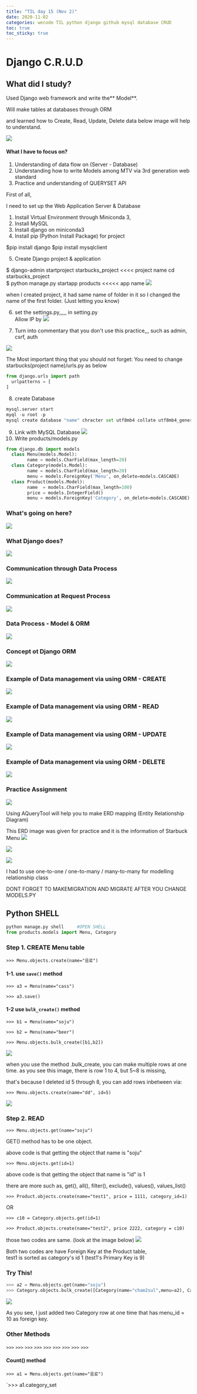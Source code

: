 ```yaml
---
title: "TIL day 15 (Nov 2)"
date: 2020-11-02
categories: wecode TIL python django github mysql database CRUD
toc: true
toc_sticky: true
---
```


# Django C.R.U.D 
  
## What did I study?
  
Used Django web framework and write the** Model**.
  
Will make tables at databases through ORM
  
and learned how to Create, Read, Update, Delete data
  below image will help to understand.
  
![](https://images.velog.io/images/noahshin__11/post/612e7f21-39f8-40d6-8d3f-a04e555dc7d8/image.png)
  
#### What I have to focus on?
  
1. Understanding of data flow on (Server - Database) 
2. Understanding how to write Models among MTV via 3rd generation web standard
3. Practice and understanding of QUERYSET API
  
First of all,
  
I need to set up the Web Application Server & Database
  
1. Install Virtual Environment through Miniconda 3,   
2. Install MySQL  
3. Install django on miniconda3  
4. Install pip (Python Install Package) for project
  
$pip install django
$pip install mysqlclient
  
5. Create Django project & application
  
$ django-admin startproject starbucks_project  <<<< project name 
cd starbucks_project  
$ python manage.py startapp products    <<<<< app name
  ![](https://images.velog.io/images/noahshin__11/post/eb2bc676-c772-4c3d-80f5-75d9d9d20269/image.png)
  
when I created project, it had same name of folder in it so I changed the name of the first folder.
  (Just letting you know)
  
6. set the settings.py,,,,, in setting.py  
Allow IP by
  ![](https://images.velog.io/images/noahshin__11/post/aff2e504-e4ce-4b1a-8f96-0e7b6c9a3f72/image.png)
  
7. Turn into commentary that you don't use this practice,,, such as admin, csrf, auth
  
![](https://images.velog.io/images/noahshin__11/post/8c84aeef-8b9b-40e0-881a-d64da73b5fc1/image.png)
  
The Most important thing that you should not forget:
  You need to change starbucks(project name)/urls.py as below
```python
from django.urls import path
  urlpatterns = [
]
```
  8. create Database
  ```python
mysql.server start
  myql -u root -p
  mysql create database "name" chracter set utf8mb4 collate utf8mb4_general_ci;
```
  9. Link with MySQL Database
  ![](https://images.velog.io/images/noahshin__11/post/d85c35ed-e3a4-4c4f-a092-98df3523ab30/image.png)
  10. Write products/models.py
```python
from django.db import models
  class Menu(models.Model):
		name = models.CharField(max_length=20)
  class Category(models.Model):
		name = models.CharField(max_length=20)
		menu = models.ForeignKey('Menu', on_delete=models.CASCADE)
  class Product(models.Model):
		name  = models.CharField(max_length=100)
		price = models.IntegerField()
		menu = models.ForeignKey('Category', on_delete=models.CASCADE)
```
  
### What's going on here?
  
![](https://images.velog.io/images/noahshin__11/post/bb45eb7f-f164-4ed9-846e-16bb544c54c4/image.png)
  
### What Django does?
  
![](https://images.velog.io/images/noahshin__11/post/bd14e09c-f3bb-452a-8132-6bd7a5197821/image.png)
  
### Communication through Data Process
  
![](https://images.velog.io/images/noahshin__11/post/aacd1ceb-2b3c-4f89-8852-ee17d00b8dae/image.png)
  
### Communication at Request Process
  
![](https://images.velog.io/images/noahshin__11/post/ff50dab0-150d-4bb0-9994-b654d711e4de/image.png)
  
### Data Process - Model & ORM
  
![](https://images.velog.io/images/noahshin__11/post/416762a3-1740-4f7d-8fc7-f9d5cd9df72c/image.png)
  
### Concept ot Django ORM
  
![](https://images.velog.io/images/noahshin__11/post/47592d1b-2624-4140-95df-f52e7129c5ca/image.png)
  
### Example of Data management via using ORM - CREATE
  
![](https://images.velog.io/images/noahshin__11/post/b92987f8-9219-4516-a438-272bdb52054a/image.png)
  
### Example of Data management via using ORM - READ
  
![](https://images.velog.io/images/noahshin__11/post/0096c85c-4e19-4ac5-a80c-fbd96d5885ba/image.png)
  
### Example of Data management via using ORM - UPDATE
  
![](https://images.velog.io/images/noahshin__11/post/8c986f84-e765-4f34-88c9-6906be3e1744/image.png)
  
### Example of Data management via using ORM - DELETE
  
![](https://images.velog.io/images/noahshin__11/post/8f0dbd44-029e-47bd-a5c3-9340b1329b0d/image.png)
  
### Practice Assignment
  
![](https://images.velog.io/images/noahshin__11/post/3cc1719c-f618-4417-b1a7-6999f159ba14/image.png)
  
Using AQueryTool will help you to make ERD mapping (Entity Relationship Diagram)
  
This ERD image was given for practice and it is the information of Starbuck Menu
![](https://images.velog.io/images/noahshin__11/post/54fc21ed-3b3f-41f6-a4dc-9c5f8a098b69/Screen%20Shot%202020-10-31%20at%2010.30.22%20PM.png)
  
![](https://images.velog.io/images/noahshin__11/post/18437c55-3255-438f-ac49-84e648706db6/Screen%20Shot%202020-10-31%20at%2010.30.41%20PM.png)
  
![](https://images.velog.io/images/noahshin__11/post/b82a0031-6aae-4fba-9b1f-5ef045d4d72f/Screen%20Shot%202020-10-31%20at%2010.42.48%20PM.png)
  
I had to use one-to-one / one-to-many / many-to-many for modelling relationship class
  
DONT FORGET TO MAKEMIGRATION AND MIGRATE AFTER YOU CHANGE MODELS.PY
  
## Python SHELL
  
```python
python manage.py shell     #OPEN SHELL
from products.models import Menu, Category
```
  
### Step 1. CREATE Menu table
  
`>>> Menu.objects.create(name="음료")`
  
#### 1-1. use `save()` method
  
`>>> a3 = Menu(name="cass")`
  
`>>> a3.save()`

#### 1-2 use `bulk_create()` method
  
`>>> b1 = Menu(name="soju")`
  
`>>> b2 = Menu(name="beer")`
  
`>>> Menu.objects.bulk_create([b1,b2])`
  
![](https://images.velog.io/images/noahshin__11/post/050dbfd9-0103-4956-ac79-7ecfab25e59c/image.png)
  
  when you use the method .bulk_create, you can make multiple rows at one time.
as you see this image, there is row 1 to 4, but 5~8 is missing,
  
that's because I deleted id 5 through 8, you can add rows inbetween via:
  
`>>> Menu.objects.create(name="dd", id=5)`
  
![](https://images.velog.io/images/noahshin__11/post/6fc61356-0f60-46eb-9e35-2eb15686a508/image.png)
  
### Step 2. READ
  
`>>> Menu.objects.get(name="soju")`
  
GET() method has to be one object.
  
above code is that getting the object that name is "soju"
  
`>>> Menu.objects.get(id=1)`
  
above code is that getting the object that name is "id" is 1
  
there are more such as, get(), all(), filter(), exclude(), values(), values_list()
  


`>>> Product.objects.create(name="test1", price = 1111, category_id=1)`
  
OR
  
`>>> c10 = Category.objects.get(id=1)`
  
`>>> Product.objects.create(name="test2", price 2222, category = c10)`
  
those two codes are same. (look at the image below)
![](https://images.velog.io/images/noahshin__11/post/90bda750-cce3-4ab2-a7b9-ce2503873a3e/Screen%20Shot%202020-10-31%20at%207.28.51%20PM.png)
  
Both two codes are have Foreign Key at the Product table,  
test1 is sorted as category's id 1 (test1's Primary Key is 9)  
  
### Try This!  
```python
>>> a2 = Menu.objects.get(name="soju")  
>>> Category.objects.bulk_create([Category(name="cham2sul",menu=a2), Category(name="halasan", menu=a2)])
```
![](https://images.velog.io/images/noahshin__11/post/b67f54ac-a8ff-4e7b-88b7-015d4994e9b8/image.png)
  
As you see, I just added two Category row at one time that has menu_id = 10 as foreign key.
  
### Other Methods  









`>>>`
`>>>`
`>>>`
`>>>`
`>>>`
`>>>`
`>>>`
`>>>`
`>>>`






#### Count() method
  
`>>> a1 = Menu.objects.get(name="음료")`
  
`>>> a1.category_set
